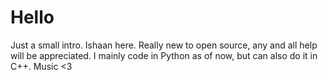 # Hello
Just a small intro.
Ishaan here. Really new to open source, any and all help will be appreciated.
I mainly code in Python as of now, but can also do it in C++.
Music <3



